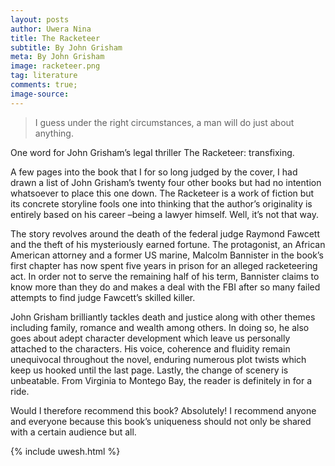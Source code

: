 ```yaml
---
layout: posts
author: Uwera Nina
title: The Racketeer
subtitle: By John Grisham
meta: By John Grisham
image: racketeer.png
tag: literature
comments: true;
image-source:
---
```


> I guess under the right circumstances, a man will do just about anything.

One word for John Grisham’s legal thriller The Racketeer: transfixing.

A few pages into the book that I for so long judged by the cover, I had drawn a list of John Grisham’s twenty four other books but had no intention whatsoever to place this one down. The Racketeer is a work of fiction but its concrete storyline fools one into thinking that the author’s originality is entirely based on his career –being a lawyer himself. Well, it’s not that way.

The story revolves around the death of the federal judge Raymond Fawcett and the theft of his mysteriously earned fortune. The protagonist, an African American attorney and a former US marine, Malcolm Bannister in the book’s first chapter has now spent five years in prison for an alleged racketeering act. In order not to serve the remaining half of his term, Bannister claims to know more than they do and makes a deal with the FBI after so many failed attempts to find judge Fawcett’s skilled killer.

John Grisham brilliantly tackles death and justice along with other themes including family, romance and wealth among others. In doing so, he also goes about adept character development which leave us personally attached to the characters. His voice, coherence and fluidity remain unequivocal throughout the novel, enduring numerous plot twists which keep us hooked until the last page. Lastly, the change of scenery is unbeatable. From Virginia to Montego Bay, the reader is definitely in for a ride.

Would I therefore recommend this book? Absolutely! I recommend anyone and everyone because this book’s uniqueness should not only be shared with a certain audience but all.

{% include uwesh.html %}
